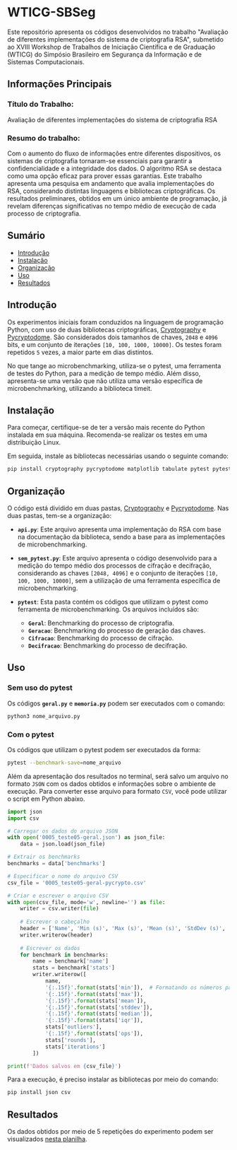 # WTICG-SBSeg
Este repositório apresenta os códigos desenvolvidos no trabalho "Avaliação de diferentes implementações do sistema de criptografia RSA", submetido ao XVIII Workshop de Trabalhos de Iniciação Científica e de Graduação (WTICG) do Simpósio Brasileiro em Segurança da Informação e de Sistemas Computacionais.

## Informações Principais

### Título do Trabalho:
Avaliação de diferentes implementações do sistema de criptografia RSA

### Resumo do trabalho:
  Com o aumento do fluxo de informações entre diferentes dispositivos, os sistemas de criptografia tornaram-se essenciais para garantir a confidencialidade e a integridade dos dados. O algoritmo RSA se destaca como uma opção eficaz para prover essas garantias. Este trabalho apresenta uma pesquisa em andamento que avalia implementações do RSA, considerando distintas linguagens e bibliotecas criptográficas. Os resultados preliminares, obtidos em um único ambiente de programação, já revelam diferenças significativas no tempo médio de execução de cada processo de criptografia.

## Sumário
- [Introdução](#introdução)
- [Instalação](#instalação)
- [Organização](#organização)
- [Uso](#uso)
- [Resultados](#resultados)

## Introdução
Os experimentos iniciais foram conduzidos na linguagem de programação Python, com uso de duas bibliotecas criptográficas, [Cryptography](https://cryptography.io/) e [Pycryptodome](https://pycryptodome.readthedocs.io/). São considerados dois tamanhos de chaves, `2048` e `4096` bits, e um conjunto de iterações `[10, 100, 1000, 10000]`. Os testes foram repetidos `5` vezes, a maior parte em dias distintos.

No que tange ao microbenchmarking, utiliza-se o pytest, uma ferramenta de testes do Python, para a medição de tempo médio. Além disso, apresenta-se uma versão que não utiliza uma versão específica de microbenchmarking, utilizando a biblioteca timeit. 

## Instalação

Para começar, certifique-se de ter a versão mais recente do Python instalada em sua máquina. Recomenda-se realizar os testes em uma distribuição Linux.

Em seguida, instale as bibliotecas necessárias usando o seguinte comando:

```bash
pip install cryptography pycryptodome matplotlib tabulate pytest pytest-benchmark
```
## Organização
O código está dividido em duas pastas, [Cryptography](https://github.com/anacarlaquallio/tcc1/tree/main/Python/Cryptography) e [Pycryptodome](https://github.com/anacarlaquallio/tcc1/tree/main/Python/Pycryptodome). Nas duas pastas, tem-se a organização:

- **`api.py`**: 
  Este arquivo apresenta uma implementação do RSA com base na documentação da biblioteca, sendo a base para as implementações de microbenchmarking.

- **`sem_pytest.py`**: 
  Este arquivo apresenta o código desenvolvido para a medição do tempo médio dos processos de cifração e decifração, considerando as chaves `[2048, 4096]` e o conjunto de iterações `[10, 100, 1000, 10000]`, sem a utilização de uma ferramenta específica de microbenchmarking.

- **`pytest`**: 
  Esta pasta contém os códigos que utilizam o pytest como ferramenta de microbenchmarking. Os arquivos incluídos são:

  - **`Geral`**: Benchmarking do processo de criptografia.
  - **`Geracao`**: Benchmarking do processo de geração das chaves.
  - **`Cifracao`**: Benchmarking do processo de cifração.
  - **`Decifracao`**: Benchmarking do processo de decifração.

## Uso
### Sem uso do pytest
Os códigos **`geral.py`** e **`memoria.py`** podem ser executados com o comando:

```bash
python3 nome_arquivo.py
```

### Com o pytest
Os códigos que utilizam o pytest podem ser executados da forma:

```bash
pytest --benchmark-save=nome_arquivo
```

Além da apresentação dos resultados no terminal, será salvo um arquivo no formato `JSON` com os dados obtidos e informações sobre o ambiente de execução. Para converter esse arquivo para formato `CSV`, você pode utilizar o script em Python abaixo.

```python
import json
import csv

# Carregar os dados do arquivo JSON
with open('0005_teste05-geral.json') as json_file:
    data = json.load(json_file)

# Extrair os benchmarks
benchmarks = data['benchmarks']

# Especificar o nome do arquivo CSV
csv_file = '0005_teste05-geral-pycrypto.csv'

# Criar e escrever o arquivo CSV
with open(csv_file, mode='w', newline='') as file:
    writer = csv.writer(file)
    
    # Escrever o cabeçalho
    header = ['Name', 'Min (s)', 'Max (s)', 'Mean (s)', 'StdDev (s)', 'Median (s)', 'IQR (s)', 'Outliers', 'OPS (Kops/s)', 'Rounds', 'Iterations']
    writer.writerow(header)
    
    # Escrever os dados
    for benchmark in benchmarks:
        name = benchmark['name']
        stats = benchmark['stats']
        writer.writerow([
            name,
            '{:.15f}'.format(stats['min']),  # Formatando os números para terem 6 casas decimais
            '{:.15f}'.format(stats['max']),
            '{:.15f}'.format(stats['mean']),
            '{:.15f}'.format(stats['stddev']),
            '{:.15f}'.format(stats['median']),
            '{:.15f}'.format(stats['iqr']),
            stats['outliers'],
            '{:.15f}'.format(stats['ops']),
            stats['rounds'],
            stats['iterations']
        ])

print(f'Dados salvos em {csv_file}')
```

Para a execução, é preciso instalar as bibliotecas por meio do comando:
```bash
pip install json csv
```

## Resultados
Os dados obtidos por meio de 5 repetições do experimento podem ser visualizados [nesta planilha](https://docs.google.com/spreadsheets/d/1iL2zPLjMAbF1erl2esZhUujT43B-jvYXtMeDLPTdb-A/edit?usp=sharing).